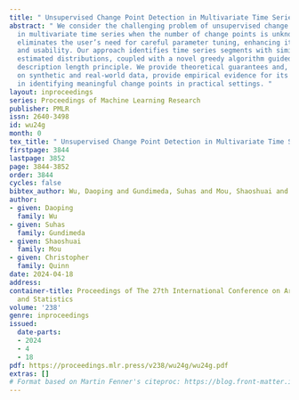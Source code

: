 ```yaml
---
title: " Unsupervised Change Point Detection in Multivariate Time Series "
abstract: " We consider the challenging problem of unsupervised change point detection
  in multivariate time series when the number of change points is unknown. Our method
  eliminates the user’s need for careful parameter tuning, enhancing its practicality
  and usability. Our approach identifies time series segments with similar empirically
  estimated distributions, coupled with a novel greedy algorithm guided by the minimum
  description length principle. We provide theoretical guarantees and, through experiments
  on synthetic and real-world data, provide empirical evidence for its improved performance
  in identifying meaningful change points in practical settings. "
layout: inproceedings
series: Proceedings of Machine Learning Research
publisher: PMLR
issn: 2640-3498
id: wu24g
month: 0
tex_title: " Unsupervised Change Point Detection in Multivariate Time Series "
firstpage: 3844
lastpage: 3852
page: 3844-3852
order: 3844
cycles: false
bibtex_author: Wu, Daoping and Gundimeda, Suhas and Mou, Shaoshuai and Quinn, Christopher
author:
- given: Daoping
  family: Wu
- given: Suhas
  family: Gundimeda
- given: Shaoshuai
  family: Mou
- given: Christopher
  family: Quinn
date: 2024-04-18
address:
container-title: Proceedings of The 27th International Conference on Artificial Intelligence
  and Statistics
volume: '238'
genre: inproceedings
issued:
  date-parts:
  - 2024
  - 4
  - 18
pdf: https://proceedings.mlr.press/v238/wu24g/wu24g.pdf
extras: []
# Format based on Martin Fenner's citeproc: https://blog.front-matter.io/posts/citeproc-yaml-for-bibliographies/
---
```


